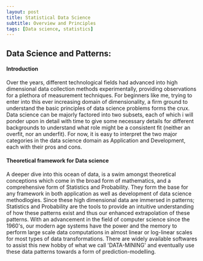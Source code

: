 ```yaml
---
layout: post
title: Statistical Data Science
subtitle: Overview and Principles
tags: [Data science, statistics]
---
```

## Data Science and Patterns:

#### **Introduction**

Over the years, different technological fields had advanced into high dimensional data collection methods experimentally,      providing     observations for a plethora of measurement techniques. For beginners like me, trying to enter into this ever   increasing domain of        dimensionality, a firm ground to understand the basic principles of data science problems forms the crux. Data science can be majorly factored into two subsets, each of which i will ponder upon in detail with time to give some necessary details for different backgrounds to understand what role might be a consistent fit (neither an overfit, nor an underfit). For now, it is easy to interpret the two major categories in the data science domain as Application and Development, each with their pros and cons. 

#### **Theoretical framework for Data science**

A deeper dive into this ocean of data, is a swim amongst theoretical conceptions which come in the broad form of mathematics, and a comprehensive form of Statistics and Probability. They form the base for any framework in both application as well as development of data science methodlogies. Since these high dimensional data are immersed in patterns; Statistics and Probability are the tools to provide an intuitive understanding of how these patterns exist and thus our enhanced extrapolation of these patterns. With an advancement in the field of computer science since the 1960's, our modern age systems have the power and the memory to perform large scale data computations in almost linear or log-linear scales for most types of data transformations. There are widely available softwares to assist this new hobby of what we call 'DATA-MINING' and eventually use these data patterns towards a form of prediction-modelling.
